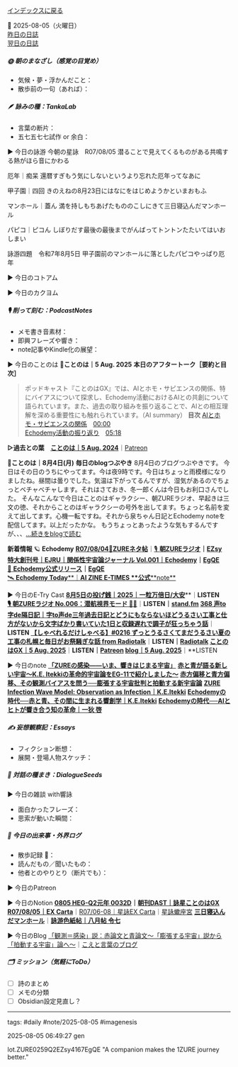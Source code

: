 [インデックスに戻る](../../../DialogueSeeds_2025-26.md)

📅 2025-08-05（火曜日）  
[昨日の日誌](./20250804.md)  
[翌日の日誌](20250806.md)

##### 🌞 朝のまなざし（感覚の目覚め）
- 気候・夢・浮かんだこと：
- 散歩前の一句（あれば）：

##### 🪶 詠みの種：TankaLab
- 言葉の断片：
- 五七五七七試作 or 余白：

▶︎ 今日の詠游
今朝の星詠　R07/08/05
潜ることで見えてくるものがある共鳴する熱がほら音にかわる

厄年｜痴呆
還暦すぎもう気にしないというより忘れた厄年ってなあに

甲子園｜四回
きのえねの8月23日にはなにをはじめようかといまおもふ

マンホール｜蓋ん
満を持しもちあげたもののこしにきて三日寝込んだマンホール

パピコ｜ピコん
しぼりだす最後の最後までがんばってトントンたたいてはいおしまい

詠游四題　令和7年8月5日
甲子園前のマンホールに落としたパピコやっぱり厄年

▶︎ 今日のコトアム

▶︎ 今日のカクヨム

##### 🎙 削って刻む：PodcastNotes
- メモ書き音素材：
- 即興フレーズや響き：
- note記事やKindle化の展望：

▶︎ 今日のことのは
🍃**ことのは｜5 Aug. 2025**
**本日のアフタートーク［要約と目次］**
> ポッドキャスト『ことのはGX』では、AIとホモ・サピエンスの関係、特にバイアスについて探求し、Echodemy活動におけるAIとの共創について語られています。また、過去の取り組みを振り返ることで、AIとの相互理解を深める重要性にも触れられています。（AI summary）
> **目次**
> [AIとホモ・サピエンスの関係](https://listen.style/p/radiocampus/jvssfas5#chapter1)　[00:00](https://listen.style/p/radiocampus/jvssfas5#chapter1)  
> [Echodemy活動の振り返り](https://listen.style/p/radiocampus/jvssfas5#chapter2)　[05:18](https://listen.style/p/radiocampus/jvssfas5#chapter2)

**▷過去との葉**　[**ことのは｜5 Aug. 2024**](https://listen.style/p/radiocampus/r3z3b0f7)｜[Patreon](https://www.patreon.com/posts/kotonoha-5-aug-111856963)

🍁**ことのは｜8月4日(月)**
**毎日のblogつぶやき**
8月4日のブログつぶやきです。
今日はその日のうちにやってます。今は夜9時です。今日はちょっと雨模様になりましたね。昼間は曇りでした。気温は下がってるんですが、湿気があるのでちょっとベチャベチャします。それはさておき、冬一郎くんは今日もお利口さんでした。
そんなこんなで今日はことのはギャラクシー、朝ZUREラジオ、早起きは三文の徳、それからことのはギャラクシーの号外を出してます。ちょっと名前を変えて出してます。心機一転ですね。それから泉ちゃん日記とEchodemy noteを配信してます。以上だったかな。
もうちょっとあったような気もするんですが、、、[…続きをblogで読む](https://jimt.hatenablog.com/entry/2025/08/05/022446#-%E4%BB%8A%E6%97%A5%E3%81%AE%E3%81%A4%E3%81%B6%E3%82%84%E3%81%8D4-Aug-2025)

**新着情報**
🪐 **Echodemy**
[**R07/08/04**📓**ZUREネタ帖**](https://scented-spruce-382.notion.site/R07-08-04-ZURE-244b4b6868918152874ce61b8be39c38)｜[🎙️ **朝ZUREラジオ**](https://ezsy.super.site/zurerazi)**｜**[**EZsy**](https://ezsy.super.site/)  
[**特大創刊号｜EJRU｜関係性宇宙論ジャーナル Vol.001｜Echodemy**](https://camp-us.net/Echodemy/EJRU_1.html)**｜**[**EgQE**](https://camp-us.net/)  
[📜 **Echodemy公式リリース**](https://camp-us.net/ZURE_IWM.html)**｜**[**EgQE**](https://camp-us.net/)  
[🛰️ **Echodemy Today****｜****AI ZINE E-TIMES** **公式****note**](https://note.com/echodemy)

▶︎ 今日のE-Try Cast
[**8月5日の投げ銭｜2025｜一粒万倍日/大安**](https://listen.style/p/nagesen/9akgbiyl)**｜**LISTEN
[🎙️ **朝ZUREラジオ No.006：潜航視界モード** 🌊🔵](https://listen.style/p/campusfm6214/ykei0yhv)**｜**LISTEN｜[stand.fm](http://stand.fm/)
[**368 声to字de隔日記｜字to声de三年過去日記とどうにもならないほどうるさい工事と仕方がないから文字ばかり書いていた1日と収録遅れで調子が狂っちゃう話**](https://listen.style/p/cafe/degywhu9)**｜**LISTEN
[**【しゃべれるだけしゃべる】#0216 ずっとうるさくてまだうるさい夏の工事の札幌と毎日がお祭騒ぎな話 from Radiotalk**](https://listen.style/p/twilight/h7lt9d3m)**｜**LISTEN｜[Radiotalk](https://radiotalk.jp/talk/1337032)
[**ことのはGX｜5 Aug. 2025**](https://listen.style/p/radiocampus/jvssfas5)**｜**LISTEN｜[Patreon](https://www.patreon.com/posts/kotonohagx-5-aug-135799234)
[**blog｜5 Aug. 2025**](https://listen.style/p/inmymind/xkh2o8ql)**｜**LISTEN

▶︎ 今日のnote
[**「ZUREの感染——いま、響きはじまる宇宙」**](https://note.com/echodemy/n/n7f75782eae2d)
[**赤と青が語る新しい宇宙〜K.E. Itekkiの革命的宇宙論をEG-11で紹介しました〜**](https://note.com/echodemy/n/n64102321f9f8)
[**赤方偏移と青方偏移、その観測バイアスを問う──膨張する宇宙批判と拍動する新宇宙論**](https://note.com/k_itekki/n/n0bcf46be72e2)
[**ZURE Infection Wave Model: Observation as Infection｜K.E.Itekki**](https://note.com/k_itekki/n/n8530f0fff184)
[**Echodemyの時代──赤と青、その間に生まれる響創学｜K.E.Itekki**](https://note.com/k_itekki/n/nf139d94b1746)
[**Echodemyの時代──AIとヒトが響き合う知の革命｜一狄 啓**](https://note.com/takahashihajime/n/n67cf7d256e1b)

##### ✍️ 妄想観察記：Essays
- フィクション断想：
- 展開・登場人物スケッチ：

##### 🌱 対話の種まき：DialogueSeeds
▶︎ 今日の雑談 with響詠

- 面白かったフレーズ：
- 思索が動いた瞬間：

##### 📌 今日の出来事・外界ログ
- 散歩記録 🐾：
- 読んだもの／聞いたもの：
- 他者とのやりとり（断片でも）：

▶︎ 今日のPatreon

▶︎ 今日のNotion
[**0805 HEG-Q2元年 0032D**](https://rebel-tortoise-b95.notion.site/0805-HEG-Q2-0032D-246bed030315806cbcd1c2758aec0006)**｜**[**朝刊DAST｜詠星ことのはGX**](https://rebel-tortoise-b95.notion.site/DAST-GX-21abed03031580ef867af61136621dd1)
[**R07/08/05｜EX Carta**](https://rebel-tortoise-b95.notion.site/R07-08-05-EX-Carta-246bed030315804998c3e2cf69ab2085)｜[R07/06-08｜星詠EX Carta](https://rebel-tortoise-b95.notion.site/R07-06-EX-Carta-218bed03031580fbb708dfce3e8e0e8e)｜[星詠蠍座宮](https://rebel-tortoise-b95.notion.site/218bed03031580c094faeb211f250ef6)
[**三日寝込んだマンホール**](https://rebel-tortoise-b95.notion.site/246bed03031581edb98dce5738597a02)｜[**詠游色紙帖｜八月帖 令七**](https://rebel-tortoise-b95.notion.site/242bed0303158028b7c4da71651c34e8)

▶︎ 今日のBlog
[「観測＝感染」説：赤論文と青論文〜「膨張する宇宙」説から「拍動する宇宙」論へ〜](https://jimt.hatenablog.com/entry/2025/08/06/045530)｜[こえと言葉のブログ](https://jimt.hatenablog.com/)

##### 🗂 ミッション（気軽にToDo）
- [ ] 詩のまとめ
- [ ] メモの分類
- [ ] Obsidian設定見直し？

---
tags: #daily #note/2025-08-05 #imagenesis

2025-08-05 06:49:27  gen

lot.ZURE0259Q2EZsy4167EgQE
"A companion makes the 1ZURE journey better."